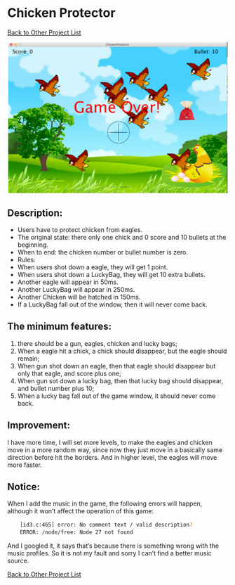 # Chicken Protector

[Back to Other Project List][1]

<p align="center">
  <img src="https://raw.githubusercontent.com/jShawnTsui/OtherProjects/master/ChickenProtector/ScreenShot.png" width="500"/>
</p>

## Description: 
 * Users have to protect chicken from eagles.  
 * The original state: there only one chick and 0 score and 10 bullets at the beginning.  
 * When to end: the chicken number or bullet number is zero.
 * Rules:  
  * When users shot down a eagle, they will get 1 point.
  * When users shot down a LuckyBag, they will get 10 extra bullets.
  * Another eagle will appear in 50ms.
  * Another LuckyBag will appear in 250ms.
  * Another Chicken will be hatched in 150ms.
  * If a LuckyBag fall out of the window, then it will never come back.

## The minimum features: 
1. there should be a gun, eagles, chicken and lucky bags;  
2. When a eagle hit a chick, a chick should disappear, but the eagle should remain;  
3. When gun shot down an eagle, then that eagle should disappear but only that eagle, and score plus one;  
4. When gun sot down a lucky bag, then that lucky bag should disappear, and bullet number plus 10;  
5. When a lucky bag  fall out of the game window, it should never come back.  

## Improvement: 
I have more time,  I will set more levels, to make the eagles and chicken move in a more random way, since now they just move in a basically same direction before hit the borders. And in higher level, the eagles will move more faster.

## Notice: 
When I add the music in the game, the following errors will happen, although it won’t affect the operation of this game:  
```bash
	[id3.c:465] error: No comment text / valid description?
	ERROR: /node/free: Node 27 not found
```  
And I googled it, it says that’s because there is something wrong with the music profiles. So it is not my fault and sorry I can’t find a better music source.

[Back to Other Project List][1]

[1]: https://github.com/jShawnTsui/OtherProjects
